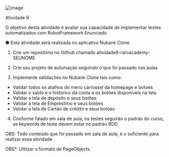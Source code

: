 ![image](https://github.com/mariacfs15/atividade9--raroacademy-MARIACRISTINA-SILVA/assets/97346690/a0421bd6-db88-41d4-be85-01d20e7ab388)

Atividade 9 

O objetivo desta atividade é avaliar sua capacidade de implementar testes automatizados com RobotFramework 
Enunciado 

● Esta atividade será realizada no aplicativo Nubank Clone 

1. Crie um repositório no Github chamado atividade9-raroacademy-SEUNOME
   
3. Crie seu projeto de automação seguindo o'que foi passado nas aulas

3. Implemente validações no Nubank Clone tais como: 
- Validar todos os atalhos do menu carrossel da homepage e botoes 
- Validar o saldo e o histórico da conta e os botões disponíveis na tela 
- Validar a tela de depósito e seus botões 
- Validar a tela de Empréstimo e seus botões 
- Validar a tela de Cartão de crédito e seus botões
  
4. Conforme falado em sala de aula, os testes seguirão o padrão do curso, as keywords de teste devem estar no padrão BDD
   
OBS: Todo conteúdo que foi passado em sala de aula, é o suficiente para realizar essa atividade 

OBS²: Utilizar o formato de PageObjects.
